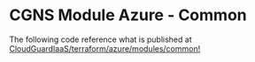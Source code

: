 # CGNS Module Azure - Common

The following code reference what is published at [CloudGuardIaaS/terraform/azure/modules/common!](https://github.com/CheckPointSW/CloudGuardIaaS/tree/master/terraform/azure/modules/common)
